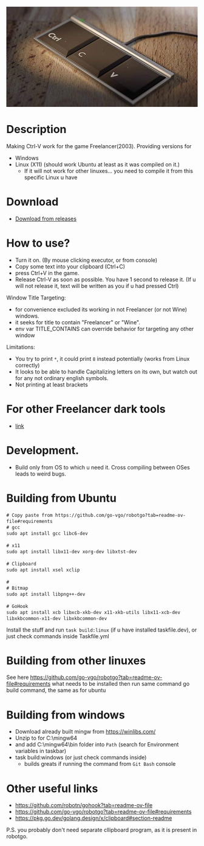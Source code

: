 ![](./assets/logo.png)

# Description

Making Ctrl-V work for the game Freelancer(2003).
Providing versions for
- Windows
- Linux (X11) (should work Ubuntu at least as it was compiled on it.)
    - If it will not work for other linuxes... you need to compile it from this specific Linux u have

# Download

- [Download from releases](<https://github.com/darklab8/fl-ctrlv/releases>)

# How to use?

- Turn it on. (By mouse clicking executor, or from console)
- Copy some text into your clipboard (Ctrl+C)
- press Ctrl+V in the game.
- Release Ctrl-V as soon as possible. You have 1 second to release it. (If u will not release it, text will be written as you if u had pressed Ctrl)

Window Title Targeting:
- for convenience excluded its working in not Freelancer (or not Wine) windows.
- it seeks for title to contain "Freelancer" or "Wine".
- env var TITLE_CONTAINS can override behavior for targeting any other window

Limitations:
- You try to print `*`, it could print `8` instead potentially (works from Linux correctly)
- It looks to be able to handle Capitalizing letters on its own, but watch out for any not ordinary english symbols.
- Not printing at least brackets

# For other Freelancer dark tools

- [link](<https://darklab8.github.io/blog/community_freelancer.html>)

# Development.

- Build only from OS to which u need it. Cross compiling between OSes leads to weird bugs.

# Building from Ubuntu

```
# Copy paste from https://github.com/go-vgo/robotgo?tab=readme-ov-file#requirements
# gcc
sudo apt install gcc libc6-dev

# x11
sudo apt install libx11-dev xorg-dev libxtst-dev

# Clipboard
sudo apt install xsel xclip

#
# Bitmap
sudo apt install libpng++-dev

# GoHook
sudo apt install xcb libxcb-xkb-dev x11-xkb-utils libx11-xcb-dev libxkbcommon-x11-dev libxkbcommon-dev
```

Install the stuff and run `task build:linux` (if u have installed taskfile.dev), or just check commands inside Taskfile.yml


# Building from other linuxes

See here https://github.com/go-vgo/robotgo?tab=readme-ov-file#requirements what needs to be installed
then run same command go build command, the same as for ubuntu

# Building from windows

- Download already built mingw from https://winlibs.com/
- Unzip to for C:\mingw64
- and add C:\mingw64\bin folder into `Path` (search for Environment variables in taskbar)
- task build:windows (or just check commands inside)
    - builds greats if running the command from `Git Bash` console

# Other useful links

- https://github.com/robotn/gohook?tab=readme-ov-file
- https://github.com/go-vgo/robotgo?tab=readme-ov-file#requirements
- https://pkg.go.dev/golang.design/x/clipboard#section-readme

P.S. you probably don't need separate cllipboard program, as it is present in robotgo.

